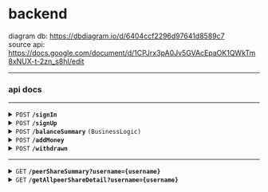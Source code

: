 # backend

diagram db: https://dbdiagram.io/d/6404ccf2296d97641d8589c7 <br />
source api: https://docs.google.com/document/d/1CPJrx3pA0Jv5GVAcEpaOK1QWkTm8xNUX-t-2zn_s8hI/edit

---

### api docs

---

<details>
 <summary><code>POST</code> <code><b>/signIn</b></code></summary>

##### Parameters

> | name     | type     | data type | description |
> | -------- | -------- | --------- | ----------- |
> | username | required | string    | N/A         |
> | password | required | string    | N/A         |

##### Responses

> | http code | content-type       | response                              |
> | --------- | ------------------ | ------------------------------------- |
> | `200`     | `application/json` | `{"status":"success", "token":token}` |
> | `400`     | `application/json` | `{"status":"wrong"}`                  |

</details>

<details>
 <summary><code>POST</code> <code><b>/signUp</b></code></summary>

##### Parameters

> | name        | type     | data type | description |
> | ----------- | -------- | --------- | ----------- |
> | fullName    | required | string    | N/A         |
> | email       | required | string    | N/A         |
> | password    | required | string    | N/A         |
> | phoneNumber | required | string    | N/A         |

##### Responses

> | http code | content-type       | response                     |
> | --------- | ------------------ | ---------------------------- |
> | `200`     | `application/json` | `{}`                         |
> | `400`     | `application/json` | `{"msg": "something wrong"}` |

</details>

<details>
 <summary><code>POST</code> <code><b>/balanceSummary</b></code> <code>(BusinessLogic)</code></summary>

##### Details

totalNumber: totalDeposit + microFinancePotentaiLending + peerSharePotentaiLending
microFinancePotentiaLending: get all peerSharingDetail by userId then sumup potential amount
peerSharePotentaiLending: get all microFinanceDetail by userId then sumup potential amount

##### Parameters

> | name     | type     | data type | description |
> | -------- | -------- | --------- | ----------- |
> | username | required | string    | N/A         |

##### Responses

> | http code | content-type       | response                                                           |
> | --------- | ------------------ | ------------------------------------------------------------------ |
> | `200`     | `application/json` | `{totalBalance: Number, microFinance: Number, peerShare: Number }` |
> | `400`     | `application/json` | `{"msg": "something wrong"}`                                       |

</details>

<details>
 <summary><code>POST</code> <code><b>/addMoney</b></code></summary>

##### Details

- Front Back Thrid-party API
- Button addMoney /addMoney–-> username, amount —-> omise/opn
- OK/NOT OK←—

##### Parameters

> | name     | type     | data type | description |
> | -------- | -------- | --------- | ----------- |
> | username | required | string    | N/A         |
> | amount   | number   | string    | N/A         |

##### Responses

> | http code | content-type       | response                     |
> | --------- | ------------------ | ---------------------------- |
> | `200`     | `application/json` | `{}`                         |
> | `400`     | `application/json` | `{"msg": "something wrong"}` |

</details>

<details>
 <summary><code>POST</code> <code><b>/withdrawn</b></code></summary>

##### Parameters

> | name     | type     | data type | description |
> | -------- | -------- | --------- | ----------- |
> | username | required | string    | N/A         |
> | amount   | number   | string    | N/A         |

##### Responses

> | http code | content-type       | response                     |
> | --------- | ------------------ | ---------------------------- |
> | `200`     | `application/json` | `{}`                         |
> | `400`     | `application/json` | `{"msg": "something wrong"}` |

</details>

---

<details>
 <summary><code>GET</code> <code><b>/peerShareSummary?username={username}
</b></code></summary>

##### Parameters

> | name     | type     | data type | description |
> | -------- | -------- | --------- | ----------- |
> | username | required | string    | N/A         |

##### Responses

> | http code | content-type       | response                                                              |
> | --------- | ------------------ | --------------------------------------------------------------------- |
> | `200`     | `application/json` | `{"peerShareTotal":number, "currentDE":string, "creditScore":string}` |
> | `400`     | `application/json` | `{"msg": "something wrong"}`                                          |

</details>

<details>
 <summary><code>GET</code> <code><b>/getAllpeerShareDetail?username={username}
</b></code></summary>

##### Details

Member, payment, credit : query from db
Joinable: query user credit then check with peerShareDetail credit

##### Parameters

> | name     | type     | data type | description |
> | -------- | -------- | --------- | ----------- |
> | username | required | string    | N/A         |

###### peerShareDetail

> | name     | data type | description |
> | -------- | --------- | ----------- |
> | member   | number    | N/A         |
> | payment  | number    | N/A         |
> | credit   | string    | N/A         |
> | joinable | boolean   | N/A         |

##### Responses

> | http code | content-type       | response                               |
> | --------- | ------------------ | -------------------------------------- |
> | `200`     | `application/json` | `{"peerShareList": peerShareDetail[]}` |
> | `400`     | `application/json` | `{"msg": "something wrong"}`           |

</details>

